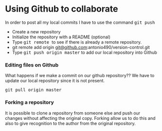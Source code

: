 # Using Github to collaborate

In order to post all my local commits I have to use the command
<kbd>git push</kbd> 

- Create a new repository
- Initialize the repository with a README (optional)
- Type <kbd> git remote </kbd> to see if there is already a remote repository.
- git remote add origin git@github.com:antonio490/version-control.git
- Type <kbd> git push origin master</kbd> to add our local repository into Github

### Editing files on Github

What happens if we make a commit on our github repository??
We have to update our local repository since it is not present.

<kbd> git pull origin master </kbd>

### Forking a repository

It is possible to clone a repository from someone else and push our changes without affecting the original copy. Forking allow us to do this and also to give recognition to the author from the original repository.